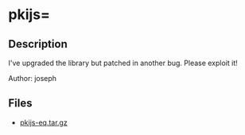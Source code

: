 # pkijs=

## Description

I've upgraded the library but patched in another bug. Please exploit it!

Author: joseph


## Files

* [pkijs-eq.tar.gz](files/pkijs-eq.tar.gz)

